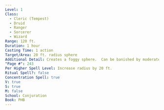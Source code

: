 ```yaml
---
Level: 1
Class:
  - Cleric (Tempest)
  - Druid
  - Ranger
  - Sorcerer
  - Wizard
Range: 120 ft.
Duration: 1 hour
Casting Time: 1 action
Target/Area: 20 ft. radius sphere
Additional Detail: Creates a foggy sphere.  Can be banished by moderate wind.
"Page #": 243
Per Higher Spell Level: Increase radius by 20 ft.
Ritual Spell?: false
Concentration Spell: true
V: true
S: true
M: false
School: Conjuration
Book: PHB
---
```

